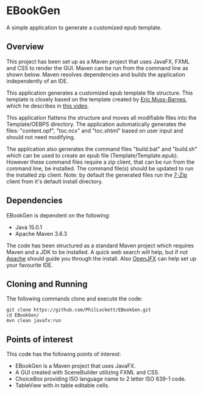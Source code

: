 # EBookGen
A simple application to generate a customized epub template.

## Overview
This project has been set up as a Maven project that uses JavaFX, FXML and 
CSS to render the GUI. Maven can be run from the command line as shown below.
Maven resolves dependencies and builds the application independently of an IDE.

This application generates a customized epub template file structure. This 
template is closely based on the template created by 
[Eric Muss-Barnes](http://www.EricMuss-Barnes.com), which he describes in 
[this video](https://www.youtube.com/watch?v=EiUMb7bgYeQ&t=2s).

This application flattens the structure and moves all modifiable files into the
Template/OEBPS directory. The application automatically generates the files: 
"content.opf", "toc.ncx" and "toc.xhtml" based on user input and should not 
need modifying.

The application also generates the command files "build.bat" and "build.sh" 
which can be used to create an epub file (Template/Template.epub). However 
these command files require a zip client, that can be run from the command 
line, be installed. The command file(s) should be updated to run the 
installed zip client. Note: by default the generated files run the 
[7-Zip](https://www.7-zip.org/) client from it's default install directory.

## Dependencies
EBookGen is dependent on the following:

  * Java 15.0.1
  * Apache Maven 3.6.3

The code has been structured as a standard Maven project which requires Maven 
and a JDK to be installed. A quick web search will help, but if not 
[Apache](https://maven.apache.org/install.html) should guide you through the
install. Also [OpenJFX](https://openjfx.io/openjfx-docs/) can help set up your 
favourite IDE.

## Cloning and Running
The following commands clone and execute the code:

    git clone https://github.com/PhilLockett/EBookGen.git
	cd EBookGen/
	mvn clean javafx:run

## Points of interest
This code has the following points of interest:

  * EBookGen is a Maven project that uses JavaFX.
  * A GUI created with SceneBuilder utilizing FXML and CSS.
  * ChoiceBox providing ISO language name to 2 letter ISO 639-1 code.
  * TableView with in table editable cells.
  
